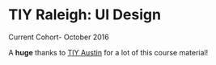 # TIY Raleigh: UI Design

Current Cohort- October 2016

A **huge** thanks to [TIY Austin](https://github.com/TIY-Austin-Front-End-Engineering) for a lot of this course material!

